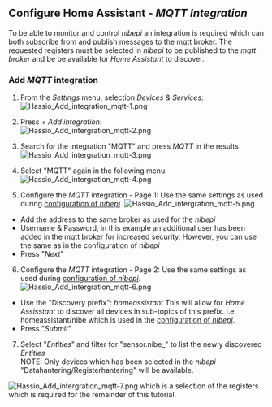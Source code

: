 ## Configure Home Assistant - _MQTT Integration_

To be able to monitor and control _nibepi_ an integration is required which can both subscribe from and publish messages
to the mqtt broker. The requested registers must be selected in _nibepi_ to be published to the _mqtt broker_ and be 
be available for _Home Assistant_ to discover.

### Add _MQTT_ integration
1. From the _Settings_ menu, selection _Devices & Services_:
![Hassio_Add_integration_mqtt-1.png](images/Hassio_Add_integration_mqtt-1.png)
  

2. Press _+ Add integration_:  
![Hassio_Add_intergration_mqtt-2.png](images/Hassio_Add_integration_mqtt-2.png)
  

3. Search for the integration "MQTT" and press _MQTT_ in the results
![Hassio_Add_intergration_mqtt-3.png](images/Hassio_Add_integration_mqtt-3.png)
  

4. Select "MQTT" again in the following menu:  
![Hassio_Add_intergration_mqtt-4.png](images/Hassio_Add_integration_mqtt-4.png)
   

5. Configure the _MQTT_ integration - Page 1:
Use the same settings as used during [configuration of _nibepi_](nibepi-settings-mqtt.md).
![Hassio_Add_intergration_mqtt-5.png](images/Hassio_Add_integration_mqtt-5.png)
   
- Add the address to the same broker as used for the _nibepi_
- Username & Password, in this example an additional user has been added in the mqtt broker for increased security. However, you can use the same as in the configuration of _nibepi_
- Press "_Next_"

6. Configure the _MQTT_ integration - Page 2:
Use the same settings as used during [configuration of _nibepi_](nibepi-settings-mqtt.md).
![Hassio_Add_intergration_mqtt-6.png](images/Hassio_Add_integration_mqtt-6.png)
  
- Use the "Discovery prefix": _homeassistant_
  This will allow for _Home Assisstant_ to discover all devices in sub-topics of this prefix.
  I.e. homeassistant/nibe which is used in the [configuration of _nibepi_](nibepi-settings-mqtt.md).
- Press "_Submit_"

7. Select "_Entities_" and filter for "sensor.nibe_" to list the newly discovered _Entities_  
NOTE: Only devices which has been selected in the _nibepi_ "Datahantering/Registerhantering" will be available.

![Hassio_Add_intergration_mqtt-7.png](images/Hassio_Add_integration_mqtt-7.png)
which is a selection of the registers which is required for the remainder of this tutorial.


